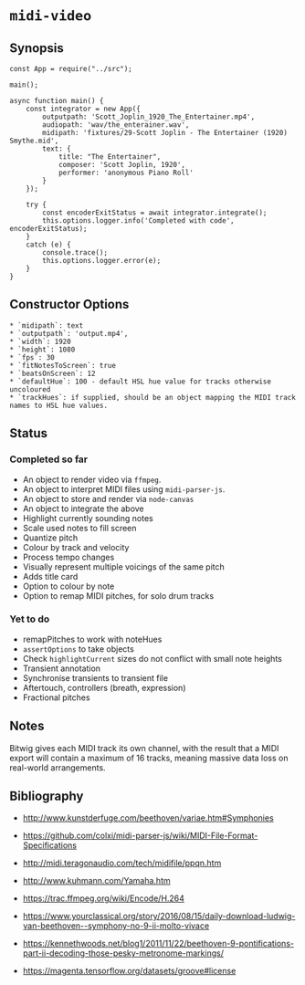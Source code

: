 # `midi-video`

## Synopsis

    const App = require("../src");

    main();

    async function main() {
        const integrator = new App({
            outputpath: 'Scott_Joplin_1920_The_Entertainer.mp4',
            audiopath: 'wav/the_enterainer.wav',
            midipath: 'fixtures/29-Scott Joplin - The Entertainer (1920) Smythe.mid',
            text: {
                title: "The Entertainer",
                composer: 'Scott Joplin, 1920',
                performer: 'anonymous Piano Roll'
            }
        });

        try {
            const encoderExitStatus = await integrator.integrate();
            this.options.logger.info('Completed with code', encoderExitStatus);
        }
        catch (e) {
            console.trace();
            this.options.logger.error(e);
        }
    }

## Constructor Options

    * `midipath`: text
    * `outputpath`: 'output.mp4',
    * `width`: 1920
    * `height`: 1080
    * `fps`: 30
    * `fitNotesToScreen`: true
    * `beatsOnScreen`: 12
    * `defaultHue`: 100 - default HSL hue value for tracks otherwise uncoloured
    * `trackHues`: if supplied, should be an object mapping the MIDI track names to HSL hue values.

## Status

### Completed so far

* An object to render video via `ffmpeg`.
* An object to interpret  MIDI files using `midi-parser-js`.
* An object to store and render via `node-canvas`
* An object to integrate the above
* Highlight currently sounding notes
* Scale used notes to fill screen
* Quantize pitch
* Colour by track and velocity
* Process tempo changes
* Visually represent multiple voicings of the same pitch
* Adds title card
* Option to colour by note
* Option to remap MIDI pitches, for solo drum tracks

### Yet to do

* remapPitches to work with noteHues
* `assertOptions` to take objects
* Check `highlightCurrent` sizes do not conflict with small note heights
* Transient annotation
* Synchronise transients to transient file
* Aftertouch, controllers (breath, expression)
* Fractional pitches

## Notes

Bitwig gives each MIDI track its own channel, with the result that a MIDI export
will contain a maximum of 16 tracks, meaning massive data loss on real-world arrangements.

## Bibliography

* http://www.kunstderfuge.com/beethoven/variae.htm#Symphonies

* https://github.com/colxi/midi-parser-js/wiki/MIDI-File-Format-Specifications
  
* http://midi.teragonaudio.com/tech/midifile/ppqn.htm

* http://www.kuhmann.com/Yamaha.htm

* https://trac.ffmpeg.org/wiki/Encode/H.264

* https://www.yourclassical.org/story/2016/08/15/daily-download-ludwig-van-beethoven--symphony-no-9-ii-molto-vivace

* https://kennethwoods.net/blog1/2011/11/22/beethoven-9-pontifications-part-ii-decoding-those-pesky-metronome-markings/

* https://magenta.tensorflow.org/datasets/groove#license
  